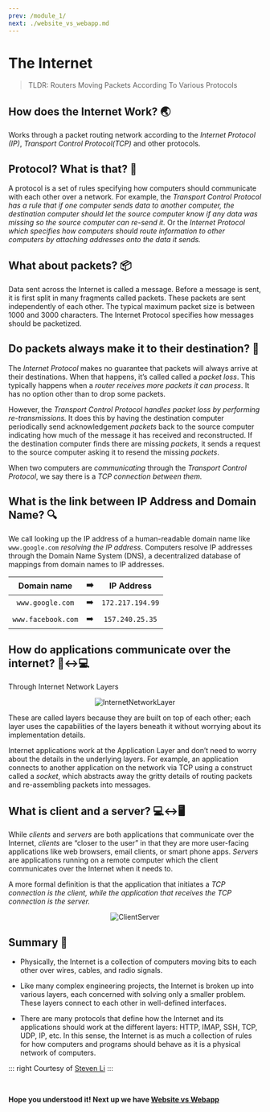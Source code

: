 ```yaml
---
prev: /module_1/
next: ./website_vs_webapp.md
---
```


# The Internet

> TLDR: Routers Moving Packets According To Various Protocols

## How does the Internet Work? :earth_asia:

Works through a packet routing network according to the *Internet Protocol (IP)*, *Transport Control Protocol(TCP)* and other protocols.

## Protocol? What is that? :page_with_curl:

A protocol is a set of rules specifying how computers should communicate with each other over a network. For example, the *Transport Control Protocol has a rule that if one computer sends data to another computer, the destination computer should let the source computer know if any data was missing so the source computer can re-send it.* Or the *Internet Protocol which specifies how computers should route information to other computers by attaching addresses onto the data it sends.*

## What about packets? :package:

Data sent across the Internet is called a message. Before a message is sent, it is first split in many fragments called packets. These packets are sent independently of each other. The typical maximum packet size is between 1000 and 3000 characters. The Internet Protocol specifies how messages should be packetized.

## Do packets always make it to their destination? :round_pushpin:

The *Internet Protocol* makes no guarantee that packets will always arrive at their destinations. When that happens, it’s called called a *packet loss*. This typically happens when a *router receives more packets it can process*. It has no option other than to drop some packets.

However, the *Transport Control Protocol handles packet loss by performing re-transmissions.* It does this by having the destination computer periodically send acknowledgement *packets* back to the source computer indicating how much of the message it has received and reconstructed. If the destination computer finds there are missing *packets*, it sends a request to the source computer asking it to resend the missing *packets*.

When two computers are *communicating* through the *Transport Control Protocol*, we say there is a *TCP connection between them.*

## What is the link between IP Address and Domain Name? :mag:

We call looking up the IP address of a human-readable domain name like `www.google.com` *resolving the IP address*. Computers resolve IP addresses through the Domain Name System (DNS), a decentralized database of mappings from domain names to IP addresses.

| Domain name      	| :arrow_right: 	| IP Address     	|
|:----------------:	|----------------	|:--------------:	|
| `www.google.com`  | :arrow_right: 	| `172.217.194.99`|
| `www.facebook.com`| :arrow_right: 	| `157.240.25.35`	|

## How do applications communicate over the internet? :iphone::left_right_arrow::computer:

Through Internet Network Layers

<center>

![InternetNetworkLayer](https://cdn-images-1.medium.com/max/800/1*PxADiXu9n6cFFEl2QOLwdA.jpeg)

</center>

These are called layers because they are built on top of each other; each layer uses the capabilities of the layers beneath it without worrying about its implementation details.

Internet applications work at the Application Layer and don’t need to worry about the details in the underlying layers. For example, an application connects to another application on the network via TCP using a construct called a *socket*, which abstracts away the gritty details of routing packets and re-assembling packets into messages.

## What is client and a server? :computer::left_right_arrow::desktop_computer:

While *clients* and *servers* are both applications that communicate over the Internet, *clients* are “closer to the user” in that they are more user-facing applications like web browsers, email clients, or smart phone apps. *Servers* are applications running on a remote computer which the client communicates over the Internet when it needs to.

A more formal definition is that the application that initiates a *TCP connection is the client, while the application that receives the TCP connection is the server.*

<center>

![ClientServer](https://upload.wikimedia.org/wikipedia/commons/c/c9/Client-server-model.svg)

</center>

## Summary :notebook_with_decorative_cover:

- Physically, the Internet is a collection of computers moving bits to each other over wires, cables, and radio signals.

- Like many complex engineering projects, the Internet is broken up into various layers, each concerned with solving only a smaller problem. These layers connect to each other in well-defined interfaces.

- There are many protocols that define how the Internet and its applications should work at the different layers: HTTP, IMAP, SSH, TCP, UDP, IP, etc. In this sense, the Internet is as much a collection of rules for how computers and programs should behave as it is a physical network of computers.

::: right
Courtesy of [Steven Li](https://medium.com/@User3141592)
:::

<br>

**Hope you understood it! Next up we have [Website vs Webapp](./website_vs_webapp.md)**